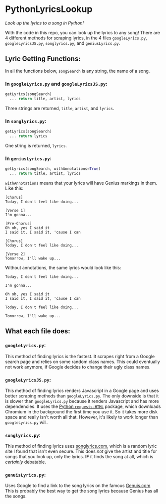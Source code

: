 # PythonLyricsLookup
*Look up the lyrics to a song in Python!*

With the code in this repo, you can look up the lyrics to any song! There are 4 different methods for scraping lyrics, in the 4 files `googleLyrics.py`, `googleLyricsJS.py`, `songlyrics.py`, and `geniusLyrics.py`.
## Lyric Getting Functions:
In all the functions below, `songSearch` is any string, the name of a song.
### In `googleLyrics.py` and `googleLyricsJS.py`:
```python
getLyrics(songSearch)
  ... return title, artist, lyrics
```
Three strings are returned, `title`, `artist`, and `lyrics`.
<br>
### In `songlyrics.py`:
```python
getLyrics(songSearch)
  ... return lyrics
```
One string is returned, `lyrics`.
<br>
### In `geniusLyrics.py`:
```python
getLyrics(songSearch, withAnnotations=True)
  ... return title, artist, lyrics
```
`withAnnotations` means that your lyrics will have Genius markings in them. Like this:
```
[Chorus]
Today, I don't feel like doing...

[Verse 1]
I'm gonna...

[Pre-Chorus]
Oh oh, yes I said it
I said it, I said it, 'cause I can

[Chorus]
Today, I don't feel like doing...

[Verse 2]
Tomorrow, I'll wake up...
```
Without annotations, the same lyrics would look like this:
```
Today, I don't feel like doing...

I'm gonna...

Oh oh, yes I said it
I said it, I said it, 'cause I can

Today, I don't feel like doing...

Tomorrow, I'll wake up...
```
## What each file does:
### `googleLyrics.py`:
This method of finding lyrics is the fastest. It scrapes right from a Google search page and relies on some random class names. This could eventually not work anymore, if Google decides to change their ugly class names.
### `googleLyricsJS.py`:
This method of finding lyrics renders Javascript in a Google page and uses better scraping methods than `googleLyrics.py`. The only downside is that it is slower than `googleLyrics.py` because it renders Javascript and has more dependencies. It uses the [Python `requests-HTML`](https://github.com/psf/requests-html/) package, which downloads Chromium in the background the first time you use it.
So it takes more disk space and really isn't worth all that. However, it's likely to work longer than `googleLyrics.py` will.
### `songlyrics.py`:
This method of finding lyrics uses [songlyrics.com](http://www.songlyrics.com/), which is a random lyric site I found that isn't even secure. This does _not_ give the artist and title for songs that you look up, only the lyrics. **IF** it finds the song at all, which is _certainly_ debatable.
### `genuisLyrics.py`:
Uses Google to find a link to the song lyrics on the famous [Genuis.com](https://genius.com/). This is probably the best way to get the song lyrics because Genius has all the songs.  
 
   
 